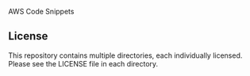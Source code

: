 AWS Code Snippets

## License

This repository contains multiple directories, each individually licensed. Please see the LICENSE file in each directory. 
